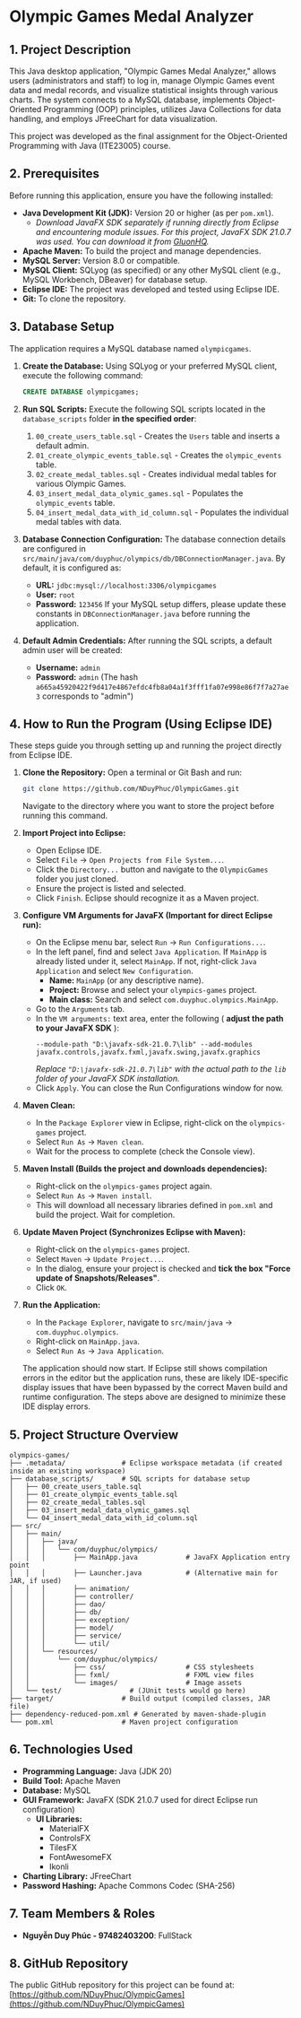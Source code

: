 
# Olympic Games Medal Analyzer

## 1. Project Description

This Java desktop application, "Olympic Games Medal Analyzer," allows users (administrators and staff) to log in, manage Olympic Games event data and medal records, and visualize statistical insights through various charts. The system connects to a MySQL database, implements Object-Oriented Programming (OOP) principles, utilizes Java Collections for data handling, and employs JFreeChart for data visualization.

This project was developed as the final assignment for the Object-Oriented Programming with Java (ITE23005) course.

## 2. Prerequisites

Before running this application, ensure you have the following installed:

*   **Java Development Kit (JDK):** Version 20 or higher (as per `pom.xml`).
    *   *Download JavaFX SDK separately if running directly from Eclipse and encountering module issues. For this project, JavaFX SDK 21.0.7 was used. You can download it from [GluonHQ](https://gluonhq.com/products/javafx/).*
*   **Apache Maven:** To build the project and manage dependencies.
*   **MySQL Server:** Version 8.0 or compatible.
*   **MySQL Client:** SQLyog (as specified) or any other MySQL client (e.g., MySQL Workbench, DBeaver) for database setup.
*   **Eclipse IDE:** The project was developed and tested using Eclipse IDE.
*   **Git:** To clone the repository.

## 3. Database Setup

The application requires a MySQL database named `olympicgames`.

1.  **Create the Database:**
    Using SQLyog or your preferred MySQL client, execute the following command:
    ```sql
    CREATE DATABASE olympicgames;
    ```

2.  **Run SQL Scripts:**
    Execute the following SQL scripts located in the `database_scripts` folder **in the specified order**:
    1.  `00_create_users_table.sql` - Creates the `Users` table and inserts a default admin.
    2.  `01_create_olympic_events_table.sql` - Creates the `olympic_events` table.
    3.  `02_create_medal_tables.sql` - Creates individual medal tables for various Olympic Games.
    4.  `03_insert_medal_data_olymic_games.sql` - Populates the `olympic_events` table.
    5.  `04_insert_medal_data_with_id_column.sql` - Populates the individual medal tables with data.

3.  **Database Connection Configuration:**
    The database connection details are configured in `src/main/java/com/duyphuc/olympics/db/DBConnectionManager.java`.
    By default, it is configured as:
    *   **URL:** `jdbc:mysql://localhost:3306/olympicgames`
    *   **User:** `root`
    *   **Password:** `123456`
    If your MySQL setup differs, please update these constants in `DBConnectionManager.java` before running the application.

4.  **Default Admin Credentials:**
    After running the SQL scripts, a default admin user will be created:
    *   **Username:** `admin`
    *   **Password:** `admin` (The hash `a665a45920422f9d417e4867efdc4fb8a04a1f3fff1fa07e998e86f7f7a27ae3` corresponds to "admin")

## 4. How to Run the Program (Using Eclipse IDE)

These steps guide you through setting up and running the project directly from Eclipse IDE.

1.  **Clone the Repository:**
    Open a terminal or Git Bash and run:
    ```bash
    git clone https://github.com/NDuyPhuc/OlympicGames.git
    ```
    Navigate to the directory where you want to store the project before running this command.

2.  **Import Project into Eclipse:**
    *   Open Eclipse IDE.
    *   Select `File` -> `Open Projects from File System...`.
    *   Click the `Directory...` button and navigate to the `OlympicGames` folder you just cloned.
    *   Ensure the project is listed and selected.
    *   Click `Finish`. Eclipse should recognize it as a Maven project.

3.  **Configure VM Arguments for JavaFX (Important for direct Eclipse run):**
    *   On the Eclipse menu bar, select `Run` -> `Run Configurations...`.
    *   In the left panel, find and select `Java Application`. If `MainApp` is already listed under it, select `MainApp`. If not, right-click `Java Application` and select `New Configuration`.
        *   **Name:** `MainApp` (or any descriptive name).
        *   **Project:** Browse and select your `olympics-games` project.
        *   **Main class:** Search and select `com.duyphuc.olympics.MainApp`.
    *   Go to the `Arguments` tab.
    *   In the `VM arguments:` text area, enter the following ( **adjust the path to your JavaFX SDK** ):
        ```
        --module-path "D:\javafx-sdk-21.0.7\lib" --add-modules javafx.controls,javafx.fxml,javafx.swing,javafx.graphics
        ```
        *Replace `"D:\javafx-sdk-21.0.7\lib"` with the actual path to the `lib` folder of your JavaFX SDK installation.*
    *   Click `Apply`. You can close the Run Configurations window for now.

4.  **Maven Clean:**
    *   In the `Package Explorer` view in Eclipse, right-click on the `olympics-games` project.
    *   Select `Run As` -> `Maven clean`.
    *   Wait for the process to complete (check the Console view).

5.  **Maven Install (Builds the project and downloads dependencies):**
    *   Right-click on the `olympics-games` project again.
    *   Select `Run As` -> `Maven install`.
    *   This will download all necessary libraries defined in `pom.xml` and build the project. Wait for completion.

6.  **Update Maven Project (Synchronizes Eclipse with Maven):**
    *   Right-click on the `olympics-games` project.
    *   Select `Maven` -> `Update Project...`.
    *   In the dialog, ensure your project is checked and **tick the box "Force update of Snapshots/Releases"**.
    *   Click `OK`.

7.  **Run the Application:**
    *   In the `Package Explorer`, navigate to `src/main/java` -> `com.duyphuc.olympics`.
    *   Right-click on `MainApp.java`.
    *   Select `Run As` -> `Java Application`.

    The application should now start. If Eclipse still shows compilation errors in the editor but the application runs, these are likely IDE-specific display issues that have been bypassed by the correct Maven build and runtime configuration. The steps above are designed to minimize these IDE display errors.

## 5. Project Structure Overview

```
olympics-games/
├── .metadata/              # Eclipse workspace metadata (if created inside an existing workspace)
├── database_scripts/       # SQL scripts for database setup
│   ├── 00_create_users_table.sql
│   ├── 01_create_olympic_events_table.sql
│   ├── 02_create_medal_tables.sql
│   ├── 03_insert_medal_data_olymic_games.sql
│   └── 04_insert_medal_data_with_id_column.sql
├── src/
│   ├── main/
│   │   ├── java/
│   │   │   └── com/duyphuc/olympics/
│   │   │       ├── MainApp.java            # JavaFX Application entry point
│   │   │       ├── Launcher.java           # (Alternative main for JAR, if used)
│   │   │       ├── animation/
│   │   │       ├── controller/
│   │   │       ├── dao/
│   │   │       ├── db/
│   │   │       ├── exception/
│   │   │       ├── model/
│   │   │       ├── service/
│   │   │       └── util/
│   │   └── resources/
│   │       └── com/duyphuc/olympics/
│   │           ├── css/                    # CSS stylesheets
│   │           ├── fxml/                   # FXML view files
│   │           └── images/                 # Image assets
│   └── test/                 # (JUnit tests would go here)
├── target/                 # Build output (compiled classes, JAR file)
├── dependency-reduced-pom.xml # Generated by maven-shade-plugin
└── pom.xml                 # Maven project configuration
```

## 6. Technologies Used

*   **Programming Language:** Java (JDK 20)
*   **Build Tool:** Apache Maven
*   **Database:** MySQL
*   **GUI Framework:** JavaFX (SDK 21.0.7 used for direct Eclipse run configuration)
    *   **UI Libraries:**
        *   MaterialFX
        *   ControlsFX
        *   TilesFX
        *   FontAwesomeFX
        *   Ikonli
*   **Charting Library:** JFreeChart
*   **Password Hashing:** Apache Commons Codec (SHA-256)

## 7. Team Members & Roles

*   **Nguyễn Duy Phúc - 97482403200**: FullStack

## 8. GitHub Repository

The public GitHub repository for this project can be found at:
[https://github.com/NDuyPhuc/OlympicGames](https://github.com/NDuyPhuc/OlympicGames)
